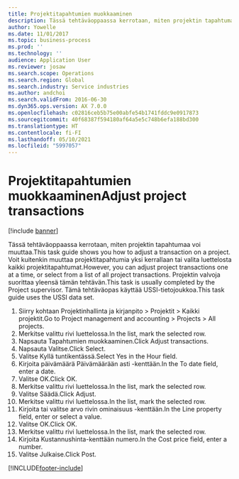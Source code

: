 ```yaml
---
title: Projektitapahtumien muokkaaminen
description: Tässä tehtäväoppaassa kerrotaan, miten projektin tapahtumaa voi muuttaa.
author: Yowelle
ms.date: 11/01/2017
ms.topic: business-process
ms.prod: ''
ms.technology: ''
audience: Application User
ms.reviewer: josaw
ms.search.scope: Operations
ms.search.region: Global
ms.search.industry: Service industries
ms.author: andchoi
ms.search.validFrom: 2016-06-30
ms.dyn365.ops.version: AX 7.0.0
ms.openlocfilehash: c02816ceb5b75e00abfe54b1741fddc9e0917873
ms.sourcegitcommit: 40f68387f594180af64a5e5c748b6efa188bd300
ms.translationtype: HT
ms.contentlocale: fi-FI
ms.lasthandoff: 05/10/2021
ms.locfileid: "5997057"
---
```

# <a name="adjust-project-transactions"></a><span data-ttu-id="af590-103">Projektitapahtumien muokkaaminen</span><span class="sxs-lookup"><span data-stu-id="af590-103">Adjust project transactions</span></span>

[!include [banner](../../includes/banner.md)]

<span data-ttu-id="af590-104">Tässä tehtäväoppaassa kerrotaan, miten projektin tapahtumaa voi muuttaa.</span><span class="sxs-lookup"><span data-stu-id="af590-104">This task guide shows you how to adjust a transaction on a project.</span></span> <span data-ttu-id="af590-105">Voit kuitenkin muuttaa projektitapahtumia yksi kerrallaan tai valita luettelosta kaikki projektitapahtumat.</span><span class="sxs-lookup"><span data-stu-id="af590-105">However, you can adjust project transactions one at a time, or select from a list of all project transactions.</span></span> <span data-ttu-id="af590-106">Projektin valvoja suorittaa yleensä tämän tehtävän.</span><span class="sxs-lookup"><span data-stu-id="af590-106">This task is usually completed by the Project supervisor.</span></span> <span data-ttu-id="af590-107">Tämä tehtäväopas käyttää USSI-tietojoukkoa.</span><span class="sxs-lookup"><span data-stu-id="af590-107">This task guide uses the USSI data set.</span></span>

1. <span data-ttu-id="af590-108">Siirry kohtaan Projektinhallinta ja kirjanpito > Projektit > Kaikki projektit.</span><span class="sxs-lookup"><span data-stu-id="af590-108">Go to Project management and accounting > Projects > All projects.</span></span> 
2. <span data-ttu-id="af590-109">Merkitse valittu rivi luettelossa.</span><span class="sxs-lookup"><span data-stu-id="af590-109">In the list, mark the selected row.</span></span> 
3. <span data-ttu-id="af590-110">Napsauta Tapahtumien muokkaaminen.</span><span class="sxs-lookup"><span data-stu-id="af590-110">Click Adjust transactions.</span></span> 
4. <span data-ttu-id="af590-111">Napsauta Valitse.</span><span class="sxs-lookup"><span data-stu-id="af590-111">Click Select.</span></span> 
5. <span data-ttu-id="af590-112">Valitse Kyllä tuntikentässä.</span><span class="sxs-lookup"><span data-stu-id="af590-112">Select Yes in the Hour field.</span></span> 
6. <span data-ttu-id="af590-113">Kirjoita päivämäärä Päivämäärään asti -kenttään.</span><span class="sxs-lookup"><span data-stu-id="af590-113">In the To date field, enter a date.</span></span> 
7. <span data-ttu-id="af590-114">Valitse OK.</span><span class="sxs-lookup"><span data-stu-id="af590-114">Click OK.</span></span> 
8. <span data-ttu-id="af590-115">Merkitse valittu rivi luettelossa.</span><span class="sxs-lookup"><span data-stu-id="af590-115">In the list, mark the selected row.</span></span> 
9. <span data-ttu-id="af590-116">Valitse Säädä.</span><span class="sxs-lookup"><span data-stu-id="af590-116">Click Adjust.</span></span> 
10. <span data-ttu-id="af590-117">Merkitse valittu rivi luettelossa.</span><span class="sxs-lookup"><span data-stu-id="af590-117">In the list, mark the selected row.</span></span> 
11. <span data-ttu-id="af590-118">Kirjoita tai valitse arvo rivin ominaisuus -kenttään.</span><span class="sxs-lookup"><span data-stu-id="af590-118">In the Line property field, enter or select a value.</span></span> 
12. <span data-ttu-id="af590-119">Valitse OK.</span><span class="sxs-lookup"><span data-stu-id="af590-119">Click OK.</span></span> 
13. <span data-ttu-id="af590-120">Merkitse valittu rivi luettelossa.</span><span class="sxs-lookup"><span data-stu-id="af590-120">In the list, mark the selected row.</span></span> 
14. <span data-ttu-id="af590-121">Kirjoita Kustannushinta-kenttään numero.</span><span class="sxs-lookup"><span data-stu-id="af590-121">In the Cost price field, enter a number.</span></span> 
15. <span data-ttu-id="af590-122">Valitse Julkaise.</span><span class="sxs-lookup"><span data-stu-id="af590-122">Click Post.</span></span> 


[!INCLUDE[footer-include](../../includes/footer-banner.md)]